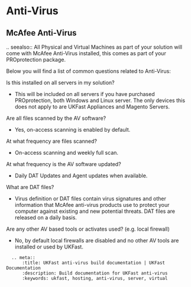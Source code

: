 # Anti-Virus

## McAfee Anti-Virus
.. seealso::
   All Physical and Virtual Machines as part of your solution will come with McAfee Anti-Virus installed, this comes as part of your PROprotection package.

Below you will find a list of common questions related to Anti-Virus: 

Is this installed on all servers in my solution? 
- This will be included on all servers if you have purchased PROprotection, both Windows and Linux server. The only devices this does not apply to are UKFast Appliances and Magento Servers. 

Are all files scanned by the AV software? 
- Yes, on-access scanning is enabled by default. 

At what frequency are files scanned?  
- On-access scanning and weekly full scan. 

At what frequency is the AV software updated?
- Daily DAT Updates and Agent updates when available.

What are DAT files?
- Virus definition or DAT files contain virus signatures and other information that McAfee anti-virus products use to protect your computer against existing and new potential threats. DAT files are released on a daily basis.

Are any other AV based tools or activates used? (e.g. local firewall)
- No, by default local firewalls are disabled and no other AV tools are installed or used by UKFast. 

```eval_rst
  .. meta::
      :title: UKFast anti-virus build documentation | UKFast Documentation
      :description: Build documentation for UKFast anti-virus
      :keywords: ukfast, hosting, anti-virus, server, virtual
